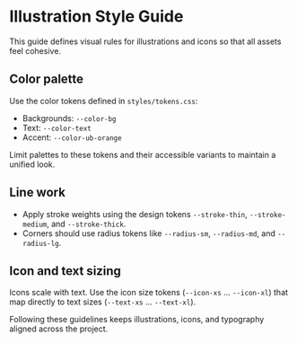 # Illustration Style Guide

This guide defines visual rules for illustrations and icons so that all assets feel cohesive.

## Color palette
Use the color tokens defined in `styles/tokens.css`:

- Backgrounds: `--color-bg`
- Text: `--color-text`
- Accent: `--color-ub-orange`

Limit palettes to these tokens and their accessible variants to maintain a unified look.

## Line work
- Apply stroke weights using the design tokens `--stroke-thin`, `--stroke-medium`, and `--stroke-thick`.
- Corners should use radius tokens like `--radius-sm`, `--radius-md`, and `--radius-lg`.

## Icon and text sizing
Icons scale with text. Use the icon size tokens (`--icon-xs` … `--icon-xl`) that map directly to text sizes (`--text-xs` … `--text-xl`).

Following these guidelines keeps illustrations, icons, and typography aligned across the project.
